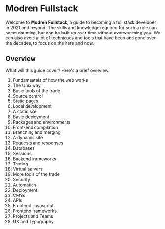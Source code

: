 # Modren Fullstack

Welcome to **Modren Fullstack**, a guide to becoming a full stack developer in 2021 and beyond. The skills and knowledge required for such a role can seem daunting, but can be built up over time without overwhelming you. We can also avoid a lot of techniques and tools that have been and gone over the decades, to focus on the here and now.

## Overview

What will this guide cover? Here's a brief overview.

1. Fundamentals of how the web works
2. The Unix way
3. Basic tools of the trade
4. Source control
5. Static pages
6. Local development
7. A static site
8. Basic deployment
9. Packages and environments
10. Front-end compilation
11. Branching and merging
12. A dynamic site
13. Requests and responses
14. Databases
15. Sessions
16. Backend frameworks
17. Testing
18. Virtual servers
19. More tools of the trade
20. Security
21. Automation
22. Deployment
23. CMSs
24. APIs
25. Frontend Javascript
26. Frontend frameworks
27. Projects and Teams
28. UX and Typography
